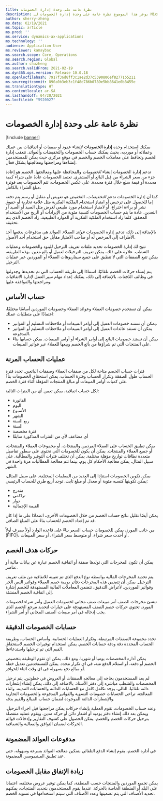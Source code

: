```yaml
---
title: نظرة عامة على وحدة إدارة الخصومات
description: يوفر هذا الموضوع نظرة عامة على وحدة إدارة الخصومات لـ Microsoft Dynamics 365 Supply Chain Management.
author: sherry-zheng
ms.date: 02/19/2021
ms.topic: article
ms.prod: ''
ms.service: dynamics-ax-applications
ms.technology: ''
audience: Application User
ms.reviewer: kamaybac
ms.search.scope: Core, Operations
ms.search.region: Global
ms.author: chuzheng
ms.search.validFrom: 2021-02-19
ms.dyn365.ops.version: Release 10.0.18
ms.openlocfilehash: 7917f36d8ff3c1ae2d37c5390806ef82771b5211
ms.sourcegitcommit: 890a0b3eb3c1f48d786b0789e5bb8641e0b8455e
ms.translationtype: HT
ms.contentlocale: ar-SA
ms.lasthandoff: 04/20/2021
ms.locfileid: "5920027"
---
```

# <a name="rebate-management-module-overview"></a>نظرة عامة على وحدة إدارة الخصومات

[!include [banner](../includes/banner.md)]

يمكنك استخدام وحدة **إدارة الخصومات** لإنشاء عقود أو صفقات أو اتفاقيات بين عملك وعملائه أو مورديه، بحيث يمكنك حساب الخصومات والتخفيضات والعوائد. تتعقب إدارة الخصم وتحافظ على معاملات الخصم والخصم في موقع مركزي حيث يمكن للمستخدمين إنشاءها ومراجعتها ومعالجتها بشكل فعال.

تدعم إدارة الخصومات إنشاء *الخصومات* والمحافظة عليها ومعالجتها. الخصم هو إعادة جزء من سعر الشراء من قِبل البائع أو المشتري. تعتمد الخصومات عادةً على شراء كمية محددة أو قيمة سلع خلال فترة محددة. على عكس الخصومات، تتم الخصومات بعد فوترة مبلغ الشراء بالكامل.

كما أن إدارة الخصومات تدعم *التخفيضات*. التخفيض هو تعويض أو مقابل أو رسم يتم دفعه إما للحصول على ترخيص أو امتياز استخدام الملكية الفكرية مثل علامة تجارية أو حقوق نشر أو براءة اختراع، أو لامتياز استخدام مورد طبيعي لغرض مثل الصيد أو الصيد أو التعدين. عادة ما يتم حساب الخصومات كنسبة مئوية من الإيرادات أو الربح من الاستخدام المحقق. كلما زاد استخدام الملكية الفكرية أو الموارد الطبيعية، زاد الخصم الذي يتم تحقيقه.

بالإضافة إلى ذلك، تدعم إدارة الخصومات *عوائد* العملاء. العوائد هي مدفوعات يدفعها أحد الأطراف إلى المرخص له أو صاحب الامتياز مقابل حق استخدام أحد الأصول.

تتيح لك إدارة الخصومات تحديد ملفات تعريف الترحيل للبنود والخصومات وعمليات الشطب. علاوة على ذلك، يمكن تعريف الترحيلات لعميل أو بائع معين. بهذه الطريقة، يمكن تتبع الصفقات التي لا تنطبق على جميع سيناريوهات العملاء أو الموردين عبر عمليات الترحيل.

يتم إنشاء حركات الخصم تلقائيًا، استنادًا إلى طريقة الحساب التي تم تحديدها وجدولتها في وظائف الدُفعات. بالإضافة إلى ذلك، يمكنك إعداد مهام سير العمل لإدارة الاتفاقيات ومراجعتها والموافقة عليها.

## <a name="basis-calculation"></a>حساب الأساس

يمكن أن تستخدم خصومات العملاء وعوائد العملاء وخصومات الموردين أساسًا مختلفًا، اعتمادًا على متطلبات عملك:

- يمكن أن تستند خصومات العميل إلى أوامر المبيعات أو ملاحظات التسليم أو الفواتير.
- يمكن أن تستند عائدات العميل إلى أوامر المبيعات أو ملاحظات التسليم أو الفواتير المدفوعة.
- يمكن أن تستند خصومات البائع إلى أوامر الشراء أو أوامر المبيعات. يمكن حسابها بناءً على المنتجات التي تم شراؤها من بائع الخصم وبيعها للعملاء عبر فواتير المبيعات.

## <a name="flexible-calculations"></a>عمليات الحساب المرنة

فترات حساب الخصم متاحة لكل من صفقات العملاء وصفقات البائعين. تحدد فترة الحساب طول الصفقة وتكرار الحساب وفترة الحساب. يمكن استحقاق الخصومات بناءً على كميات أوامر المبيعات أو مبالغ المنتجات المؤهلة أثناء فترة الخصم.

لكل حساب اتفاقية، يمكن تعيين أي من الفترات التالية:

- الفاتورة
- اليوم
- الأسبوع
- الشهر
- ربع السنة
- السنة
- فترة مخصصة
- أي مضاعف لأي من الفترات المذكورة سابقًا

يمكن تطبيق الحساب على العملاء الفرديين والمنتجات، أو مجموعات العملاء والمنتجات، أو جميع العملاء والمنتجات. يمكن أن يكون للخصومات التي تحتوي على سطور تفاصيل متعددة نطاقات تواريخ مؤهلة مختلفة. يمكن أن تختلف فترات التوفير والمطالبة. على سبيل المثال، يمكن معالجة الأحكام كل يوم، بينما تتم معالجة المطالبات مرة واحدة في الشهر.

يمكن تكوين الخصومات استنادا إلى العديد من المعلمات المختلفة. علي سبيل المثال، يمكن تكوينها كنسبه مئوية أو معدل أو مبلغ ثابت. توجد أربع طرق للحساب الرئيسي:

- متدرج
- تراكمي
- دوار
- القيمة الإجمالية

يمكن أيضًا تقليل نتائج حساب الخصم من خلال الخصومات الأخرى، اعتمادًا على ما إذا كان قد تم إعداد الخصم للحساب بناءً على المبلغ الصافي.

من جانب المورد، يمكن للخصومات حساب السعر بناءً على قاعدة الوارد أولاً يصرف أولاً (FIFO)، أو أحدث سعر شراء، أو متوسط سعر الشراء، أو سعر المبيعات.

## <a name="rebate-target-transactions"></a>حركات هدف الخصم

يمكن أن تكون المخرجات التي تولدها صفقة أو اتفاقية الخصم عبارة عن بيانات مالية أو عناصر.

يتم تحديد المخرجات المالية بواسطة نوع الدفع الذي تم تعيينه للاتفاقية من ملف تعريف الترحيل. يمكن أن تتضمن هذه المخرجات دفاتر يومية خصم العملاء وفواتير النص الحر وفواتير الموردين. لأغراض التدقيق، تتضمن المعاملات المالية المستهدفة للخصم إشارة إلى اتفاقية الخصم المنشئة.

تنشئ مخرجات الصنف أمر مبيعات صنف مجاني لخصومات العميل وأمر شراء لخصومات المورد. تحتوي حركات خصم الصنف المستهدفة على خيارات لتحديد مرجع الخصم الذي يجب إدخاله في أمر مبيعات الصنف المجاني أو أمر الشراء.

## <a name="accurate-rebate-calculations"></a>حسابات الخصومات الدقيقة

تحدد مجموعة الصفقات المرتبطة، وتكرار العمليات الحسابية، وأساس الحساب، وطريقة الحساب المحددة دقة ودقة حسابات الخصم. يمكن استخدام توفيرات الخصم لاستحقاق القيم التي تم ترحيلها واستدعاءها.

يمكن أداره المخصصات يوميا أو شهريا. ومع ذلك، يمكن ان تقوم الوظيفة بتخصيص الخصم أو دفعه، أو استلام الدفع منه، في اي تكرار محدد. يمكن للمستخدمين تعديل خطه أو مبالغ دفع بسهوله في اي وقت اثناء للحوافز.

لم يعد المستخدمون بحاجه إلى معالجه الصفقات أو العروض في خطوتين. يتم ترحيل المخصصات والشطب مباشره إلى دفتر الأستاذ. بالاضافه إلى ذلك، يمكن إنشاء إشعارات دائنه تلقائيا. التالي، يوجد تكامل كامل مع الحسابات الدائنة والحسابات المدينة. واثناء المعالجة، تراعي الحسابات خصومات التسوية والفواتير المدفوعة والخصومات التجارية والإشعارات الدائنة الموجودة لضمان حساب المبالغ والقيم بدقه.

وعند حساب الخصومات، تقوم العملية بإنشاء حركات يمكن مراجعتها قبل اجراء الترحيل. ويمكن بعد ذلك إنشاء دفتر يوميه أو اشعار دائن أو حركه مدين. ويقوم عمليه منفصلة بترحيل حركات الخصم والخصم. يمكن الحصول علي كشوف التقارير وإدخالات قوائم الحركات لضمان التوافق والفعالية والشفافية.

## <a name="guaranteed-royalty-payments"></a>مدفوعات العوائد المضمونة

في أداره الخصم، يقوم إنشاء الدفع التلقائي بتمكين معالجه العوائد بسرعة وسهوله، حتى عند تطبيق المينيمومس المضمونة. 

## <a name="maximizing-spend-versus-rebates"></a>زيادة الإنفاق مقابل الخصومات

يمكن تجميع الموردين والمنتجات حسب المنطقة، كما يمكن توفير عروض مختلفه، اعتمادا علي البلد أو المنطقة الخاصة بالحركة. عندما يقوم المستخدمون بتحديد المنتجات، يمكنهم تحديد الأصناف التي يتم تضمينها وعدد الأصناف التي سيتم استخدامها في تسويه الخصم.
